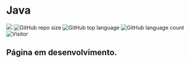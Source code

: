 # Java 

[![](https://img.shields.io/badge/made_by-eduardodsr-green)](https://github.com/eduardods/)
![GitHub repo size](https://img.shields.io/github/repo-size/eduardodsr/alura)
![GitHub top language](https://img.shields.io/github/languages/top/eduardodsr/alura)
![GitHub language count](https://img.shields.io/github/languages/count/eduardodsr/alura)
![Visitor](https://visitor-badge.glitch.me/badge?page_id=eduardodsr.alura)

## Página em desenvolvimento.
